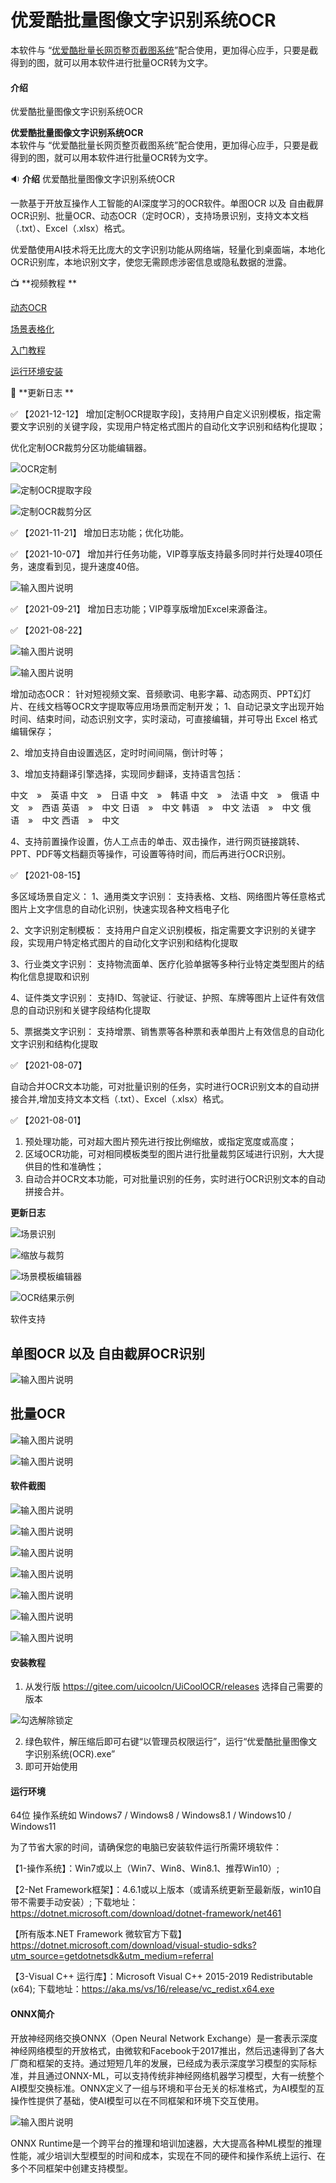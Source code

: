 # 优爱酷批量图像文字识别系统OCR

本软件与 “[优爱酷批量长网页整页截图系统](https://gitee.com/UICOOLCN)”配合使用，更加得心应手，只要是截得到的图，就可以用本软件进行批量OCR转为文字。

#### 介绍
优爱酷批量图像文字识别系统OCR


 **优爱酷批量图像文字识别系统OCR**  
本软件与 “优爱酷批量长网页整页截图系统”配合使用，更加得心应手，只要是截得到的图，就可以用本软件进行批量OCR转为文字。

  :sound: **介绍** 
优爱酷批量图像文字识别系统OCR

一款基于开放互操作人工智能的AI深度学习的OCR软件。单图OCR 以及 自由截屏OCR识别、批量OCR、动态OCR（定时OCR），支持场景识别，支持文本文档（.txt）、Excel（.xlsx）格式。

优爱酷使用AI技术将无比庞大的文字识别功能从网络端，轻量化到桌面端，本地化OCR识别库，本地识别文字，使您无需顾虑涉密信息或隐私数据的泄露。

:tv:  **视频教程 ** 

[动态OCR](https://gitee.com/uicoolcn/UiCoolOCR/attach_files/808990/download/%E5%8A%A8%E6%80%81OCR20210822.mp4)

[场景表格化](https://gitee.com/uicoolcn/UiCoolOCR/attach_files/802467/download/%E5%9C%BA%E6%99%AF%E8%A1%A8%E6%A0%BC%E5%8C%96OCR%E8%A7%86%E9%A2%91%E6%95%99%E7%A8%8B.mp4)

[入门教程](https://gitee.com/uicoolcn/UiCoolOCR/attach_files/788806/download/%E4%BC%98%E7%88%B1%E9%85%B7OCR%E8%A7%86%E9%A2%91%E6%95%99%E7%A8%8B.mp4)


[运行环境安装](https://gitee.com/uicoolcn/UiCoolOCR/attach_files/757064/download/VC_redist.x64_%E8%BF%90%E8%A1%8C%E7%8E%AF%E5%A2%83%E5%AE%89%E8%A3%85%E8%A7%86%E9%A2%91.mp4)



:calendar: **更新日志 **

:white_check_mark: 【2021-12-12】
 增加[定制OCR提取字段]，支持用户自定义识别模板，指定需要文字识别的关键字段，实现用户特定格式图片的自动化文字识别和结构化提取；

优化定制OCR裁剪分区功能编辑器。

![OCR定制](https://gitee.com/uicoolcn/UiCoolOCR/raw/master/%E5%BF%AB%E7%85%A71.png "优爱酷OCR定制")

![定制OCR提取字段](https://gitee.com/uicoolcn/UiCoolOCR/raw/master/%E5%BF%AB%E7%85%A72.png "定制OCR提取字段")

![定制OCR裁剪分区](https://gitee.com/uicoolcn/UiCoolOCR/raw/master/%E5%BF%AB%E7%85%A73.png "定制OCR裁剪分区")

:white_check_mark: 【2021-11-21】
增加日志功能；优化功能。

:white_check_mark: 【2021-10-07】
增加并行任务功能，VIP尊享版支持最多同时并行处理40项任务，速度看到见，提升速度40倍。

![输入图片说明](https://images.gitee.com/uploads/images/2021/1007/165824_910c149c_5004363.gif "并行多任务.gif")

:white_check_mark: 【2021-09-21】
增加日志功能；VIP尊享版增加Excel来源备注。

 :white_check_mark: 【2021-08-22】

![输入图片说明](https://images.gitee.com/uploads/images/2021/0822/232714_a31ffb58_5004363.png "动态OCR-设置.PNG")

![输入图片说明](https://images.gitee.com/uploads/images/2021/0822/234705_5d37c7d2_5004363.gif "字幕OCR2m.gif")

增加动态OCR：
针对短视频文案、音频歌词、电影字幕、动态网页、PPT幻灯片、在线文档等OCR文字提取等应用场景而定制开发；
1、自动记录文字出现开始时间、结束时间，动态识别文字，实时滚动，可直接编辑，并可导出 Excel 格式编辑保存；

2、增加支持自由设置选区，定时时间间隔，倒计时等；

3、增加支持翻译引擎选择，实现同步翻译，支持语言包括：

中文　»　英语 
中文　»　日语
中文　»　韩语
中文　»　法语
中文　»　俄语
中文　»　西语
英语　»　中文
日语　»　中文
韩语　»　中文
法语　»　中文
俄语　»　中文
西语　»　中文

4、支持前置操作设置，仿人工点击的单击、双击操作，进行网页链接跳转、PPT、PDF等文档翻页等操作，可设置等待时间，而后再进行OCR识别。



 :white_check_mark: 【2021-08-15】

多区域场景自定义：
1、通用类文字识别：
支持表格、文档、网络图片等任意格式图片上文字信息的自动化识别，快速实现各种文档电子化

2、文字识别定制模板：
支持用户自定义识别模板，指定需要文字识别的关键字段，实现用户特定格式图片的自动化文字识别和结构化提取

3、行业类文字识别：
支持物流面单、医疗化验单据等多种行业特定类型图片的结构化信息提取和识别

4、证件类文字识别：
支持ID、驾驶证、行驶证、护照、车牌等图片上证件有效信息的自动识别和关键字段结构化提取

5、票据类文字识别：
支持增票、销售票等各种票和表单图片上有效信息的自动化文字识别和结构化提取

 :white_check_mark: 【2021-08-07】

自动合并OCR文本功能，可对批量识别的任务，实时进行OCR识别文本的自动拼接合并,增加支持文本文档（.txt）、Excel（.xlsx）格式。

 :white_check_mark: 【2021-08-01】

1. 预处理功能，可对超大图片预先进行按比例缩放，或指定宽度或高度；
2. 区域OCR功能，可对相同模板类型的图片进行批量裁剪区域进行识别，大大提供目的性和准确性；
3. 自动合并OCR文本功能，可对批量识别的任务，实时进行OCR识别文本的自动拼接合并。


 **更新日志** 

![场景识别](https://images.gitee.com/uploads/images/2021/0816/005956_cb8b57a4_5004363.png "03.png")

![缩放与裁剪](https://images.gitee.com/uploads/images/2021/0816/010011_85e17bd9_5004363.png "04.png")

![场景模板编辑器](https://images.gitee.com/uploads/images/2021/0816/010021_6f3ba286_5004363.png "05.png")

![OCR结果示例](https://images.gitee.com/uploads/images/2021/0816/010036_b0a8f61f_5004363.png "06.png")




软件支持

## 单图OCR 以及 自由截屏OCR识别
![输入图片说明](https://images.gitee.com/uploads/images/2021/0627/232758_d230b811_5004363.png "快照(1).png")

## 批量OCR
![输入图片说明](https://images.gitee.com/uploads/images/2021/0627/232812_c78b855d_5004363.png "快照(2).png")



![输入图片说明](https://images.gitee.com/uploads/images/2021/0627/232820_0af63d82_5004363.png "快照(3).png")


#### 软件截图


![输入图片说明](https://images.gitee.com/uploads/images/2021/0627/232619_1d589b47_5004363.png "快照(4).png")

![输入图片说明](https://images.gitee.com/uploads/images/2021/0627/232715_6875b342_5004363.png "快照(5).png")

![输入图片说明](https://images.gitee.com/uploads/images/2021/0627/232724_99a69ef3_5004363.png "快照(6).png")

![输入图片说明](https://images.gitee.com/uploads/images/2021/0627/232733_85eb8113_5004363.png "快照(7).png")

![输入图片说明](https://images.gitee.com/uploads/images/2021/0627/232744_191c7a41_5004363.png "快照(8).png")




![输入图片说明](https://images.gitee.com/uploads/images/2021/0627/232812_c78b855d_5004363.png "快照(2).png")

![输入图片说明](https://images.gitee.com/uploads/images/2021/0627/232820_0af63d82_5004363.png "快照(3).png")

#### 安装教程

1.  从发行版 https://gitee.com/uicoolcn/UiCoolOCR/releases 选择自己需要的版本

![勾选解除锁定](https://images.gitee.com/uploads/images/2021/1118/143100_75084125_5004363.jpeg "勾选解除锁定.jpg")

2.  绿色软件，解压缩后即可右键“以管理员权限运行”，运行“优爱酷批量图像文字识别系统(OCR).exe” 
3.  即可开始使用


#### 运行环境

64位 操作系统如  Windows7 / Windows8 / Windows8.1 / Windows10 / Windows11 


为了节省大家的时间，请确保您的电脑已安装软件运行所需环境软件：

【1-操作系统】：Win7或以上（Win7、Win8、Win8.1、推荐Win10）;
 
【2-Net Framework框架】：4.6.1或以上版本（或请系统更新至最新版，win10自带不需要手动安装）;
下载地址： https://dotnet.microsoft.com/download/dotnet-framework/net461
 
【所有版本.NET Framework 微软官方下载】 https://dotnet.microsoft.com/download/visual-studio-sdks?utm_source=getdotnetsdk&utm_medium=referral
 
【3-Visual C++ 运行库】：Microsoft Visual C++ 2015-2019 Redistributable (x64);
下载地址：https://aka.ms/vs/16/release/vc_redist.x64.exe



#### ONNX简介
开放神经网络交换ONNX（Open Neural Network Exchange）是一套表示深度神经网络模型的开放格式，由微软和Facebook于2017推出，然后迅速得到了各大厂商和框架的支持。通过短短几年的发展，已经成为表示深度学习模型的实际标准，并且通过ONNX-ML，可以支持传统非神经网络机器学习模型，大有一统整个AI模型交换标准。ONNX定义了一组与环境和平台无关的标准格式，为AI模型的互操作性提供了基础，使AI模型可以在不同框架和环境下交互使用。

![输入图片说明](https://images.gitee.com/uploads/images/2021/0629/170026_9f51f8b0_5004363.png "ONNX_Runtime_logo_dark.png")

ONNX Runtime是一个跨平台的推理和培训加速器，大大提高各种ML模型的推理性能，减少培训大型模型的时间和成本，实现在不同的硬件和操作系统上运行、在多个不同框架中创建支持模型。
